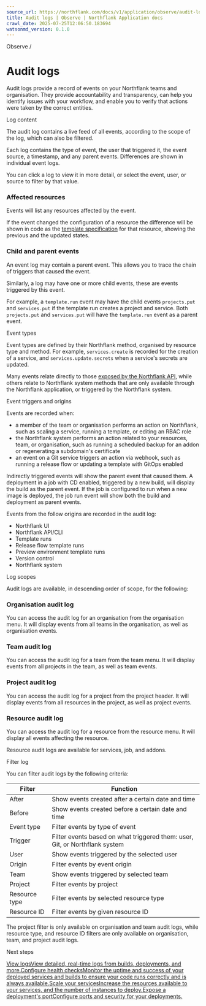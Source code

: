 ```yaml
---
source_url: https://northflank.com/docs/v1/application/observe/audit-logs
title: Audit logs | Observe | Northflank Application docs
crawl_date: 2025-07-25T12:06:50.183694
watsonmd_version: 0.1.0
---
```


Observe / 

# Audit logs

Audit logs provide a record of events on your Northflank teams and organisation. They provide accountability and transparency, can help you identify issues with your workflow, and enable you to verify that actions were taken by the correct entities.

Log content

The audit log contains a live feed of all events, according to the scope of the log, which can also be filtered.

Each log contains the type of event, the user that triggered it, the event source, a timestamp, and any parent events. Differences are shown in individual event logs.

You can click a log to view it in more detail, or select the event, user, or source to filter by that value.

### Affected resources

Events will list any resources affected by the event.

If the event changed the configuration of a resource the difference will be shown in code as the [template specification](../infrastructure-as-code/write-a-template) for that resource, showing the previous and the updated states.

### Child and parent events

An event log may contain a parent event. This allows you to trace the chain of triggers that caused the event.

Similarly, a log may have one or more child events, these are events triggered by this event.

For example, a `template.run` event may have the child events `projects.put` and `services.put` if the template run creates a project and service. Both `projects.put` and `services.put` will have the `template.run` event as a parent event.

Event types

Event types are defined by their Northflank method, organised by resource type and method. For example, `services.create` is recorded for the creation of a service, and `services.update.secrets` when a service's secrets are updated.

Many events relate directly to those [exposed by the Northflank API](../../api/introduction), while others relate to Northflank system methods that are only available through the Northflank application, or triggered by the Northflank system.

Event triggers and origins

Events are recorded when:

  * a member of the team or organisation performs an action on Northflank, such as scaling a service, running a template, or editing an RBAC role
  * the Northflank system performs an action related to your resources, team, or organisation, such as running a scheduled backup for an addon or regenerating a subdomain's certificate
  * an event on a Git service triggers an action via webhook, such as running a release flow or updating a template with GitOps enabled



Indirectly triggered events will show the parent event that caused them. A deployment in a job with CD enabled, triggered by a new build, will display the build as the parent event. If the job is configured to run when a new image is deployed, the job run event will show both the build and deployment as parent events.

Events from the follow origins are recorded in the audit log:

  * Northflank UI
  * Northflank API/CLI
  * Template runs
  * Release flow template runs
  * Preview environment template runs
  * Version control
  * Northflank system



Log scopes

Audit logs are available, in descending order of scope, for the following:

### Organisation audit log

You can access the audit log for an organisation from the organisation menu. It will display events from all teams in the organisation, as well as organisation events.

### Team audit log

You can access the audit log for a team from the team menu. It will display events from all projects in the team, as well as team events.

### Project audit log

You can access the audit log for a project from the project header. It will display events from all resources in the project, as well as project events.

### Resource audit log

You can access the audit log for a resource from the resource menu. It will display all events affecting the resource.

Resource audit logs are available for services, job, and addons.

Filter log

You can filter audit logs by the following criteria:

Filter| Function  
---|---  
After| Show events created after a certain date and time  
Before| Show events created before a certain date and time  
Event type| Filter events by type of event  
Trigger| Filter events based on what triggered them: user, Git, or Northflank system  
User| Show events triggered by the selected user  
Origin| Filter events by event origin  
Team| Show events triggered by selected team  
Project| Filter events by project  
Resource type| Filter events by selected resource type  
Resource ID| Filter events by given resource ID  
  
The project filter is only available on organisation and team audit logs, while resource type, and resource ID filters are only available on organisation, team, and project audit logs.

Next steps

[View logsView detailed, real-time logs from builds, deployments, and more.](/docs/v1/application/observe/view-logs)[Configure health checksMonitor the uptime and success of your deployed services and builds to ensure your code runs correctly and is always available.](/docs/v1/application/observe/configure-health-checks)[Scale your servicesIncrease the resources available to your services, and the number of instances to deploy.](/docs/v1/application/scale/scale-on-northflank)[Expose a deployment's portConfigure ports and security for your deployments.](/docs/v1/application/network/configure-ports)
